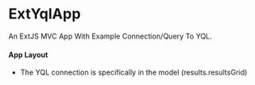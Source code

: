 ExtYqlApp
=========

An ExtJS MVC App With Example Connection/Query To YQL.

<h4> App Layout </h4>
  <ul>
  <li>
  The YQL connection is specifically in the model (results.resultsGrid)
  </li>
  </ul>
